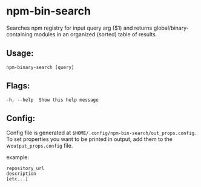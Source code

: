 # npm-bin-search
Searches npm registry for input query arg ($1)
and returns global/binary-containing modules in
an organized (sorted) table of results.

## Usage:
```
npm-binary-search [query]
```

## Flags:

```
-h, --help	Show this help message
```

## Config:

Config file is generated at `$HOME/.config/npm-bin-search/out_props.config`.
To set properties you want to be printed in output, add them to the
w`output_props.config` file.

example:
 ```
 repository_url
 description
 [etc...]

 ```
